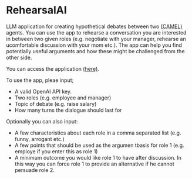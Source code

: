 # RehearsalAI

LLM application for creating hypothetical debates between two [(CAMEL)](https://www.camel-ai.org/) agents. 
You can use the app to rehearse a conversation you are interested in between two given roles (e.g. negotiate with your manager, rehearse an ucomfortable discussion with your mom etc.).
The app can help you find potentially useful arguments and how these might be challenged from the other side.

You can access the application [(here)](https://rehearsal-ai.streamlit.app/).

To use the app, pleae input;
- A valid OpenAI API key.
- Two roles (e.g. employee and manager)
- Topic of debate (e.g. raise salary)
- How many turns the dialogue should last for

Optionally you can also input:
- A few characteristics about each role in a comma separated list (e.g. funny, arrogant etc.)
- A few points that should be used as the argumen tbasis for role 1 (e.g. employe if you enter this as role 1)
- A minimum outcome you would like role 1 to have after discussion. In this way you can force role 1 to provide an alternative if he cannot persuade role 2.
